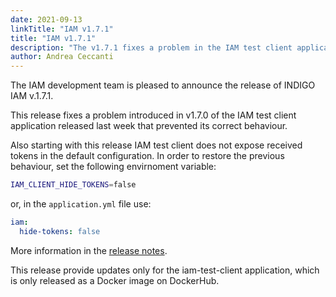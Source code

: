 ```yaml
---
date: 2021-09-13
linkTitle: "IAM v1.7.1"
title: "IAM v1.7.1"
description: "The v1.7.1 fixes a problem in the IAM test client application"
author: Andrea Ceccanti
---
```


The IAM development team is pleased to announce the release of INDIGO IAM v.1.7.1.

This release fixes a problem introduced in v1.7.0 of the IAM test client
application released last week that prevented its correct behaviour.

Also starting with this release IAM test client does not expose received tokens
in the default configuration. In order to restore the previous behaviour, set
the following envirnoment variable:

```bash
IAM_CLIENT_HIDE_TOKENS=false
```
or, in the `application.yml` file use:

```yaml
iam:
  hide-tokens: false
```

More information in the [release notes][release-notes].

This release provide updates only for the iam-test-client application, which is
only released as a Docker image on DockerHub.

[release-notes]: https://github.com/indigo-iam/iam/releases/tag/v1.7.1
[repo]: https://indigo-iam.github.io/repo/
